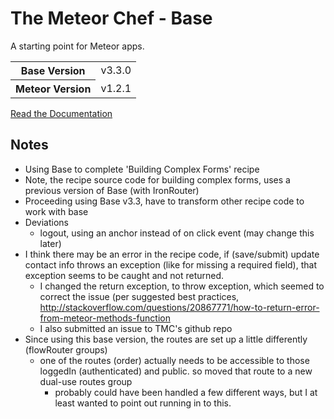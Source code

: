 # The Meteor Chef - Base
A starting point for Meteor apps.

<table>
  <tbody>
    <tr>
      <th>Base Version</th>
      <td>v3.3.0</td>
    </tr>
    <tr>
      <th>Meteor Version</th>
      <td>v1.2.1</td>
    </tr>
  </tbody>
</table>

[Read the Documentation](http://themeteorchef.com/base)


## Notes
* Using Base to complete 'Building Complex Forms' recipe
* Note, the recipe source code for building complex forms, uses a previous version of Base (with IronRouter)
* Proceeding using Base v3.3, have to transform other recipe code to work with base
* Deviations
  - logout, using an anchor instead of on click event (may change this later)
* I think there may be an error in the recipe code, if (save/submit) update contact info throws an exception (like for missing a required field), that exception seems to be caught and not returned.
  - I changed the return exception, to throw exception, which seemed to correct the issue (per suggested best practices, http://stackoverflow.com/questions/20867771/how-to-return-error-from-meteor-methods-function
  - I also submitted an issue to TMC's github repo
* Since using this base version, the routes are set up a little differently (flowRouter groups)
  - one of the routes (order) actually needs to be accessible to those loggedIn (authenticated) and public. so moved that route to a new dual-use routes group
    - probably could have been handled a few different ways, but I at least wanted to point out running in to this.
